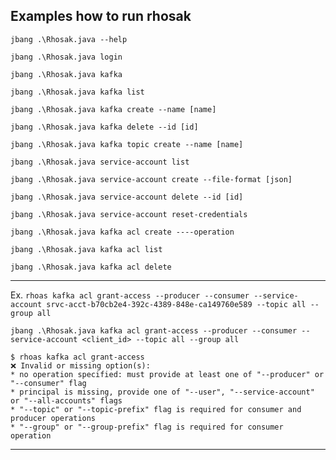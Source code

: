 ## Examples how to run rhosak

```shell script
jbang .\Rhosak.java --help
```
```shell script
jbang .\Rhosak.java login
```
```shell script
jbang .\Rhosak.java kafka
```
```shell script
jbang .\Rhosak.java kafka list
```
```shell script
jbang .\Rhosak.java kafka create --name [name]
```
```shell script
jbang .\Rhosak.java kafka delete --id [id]
```
```shell script
jbang .\Rhosak.java kafka topic create --name [name]
```
```shell script
jbang .\Rhosak.java service-account list
```
```shell script
jbang .\Rhosak.java service-account create --file-format [json]
```
```shell script
jbang .\Rhosak.java service-account delete --id [id]
```
```shell script
jbang .\Rhosak.java service-account reset-credentials
```
```shell script
jbang .\Rhosak.java kafka acl create ----operation
```
```shell script
jbang .\Rhosak.java kafka acl list
```
```shell script
jbang .\Rhosak.java kafka acl delete
```
---
Ex. `rhoas kafka acl grant-access --producer --consumer --service-account srvc-acct-b70cb2e4-392c-4389-848e-ca149760e589 --topic all --group all`

```shell script
jbang .\Rhosak.java kafka acl grant-access --producer --consumer --service-account <client_id> --topic all --group all
```
```
$ rhoas kafka acl grant-access
❌ Invalid or missing option(s):
* no operation specified: must provide at least one of "--producer" or "--consumer" flag
* principal is missing, provide one of "--user", "--service-account" or "--all-accounts" flags
* "--topic" or "--topic-prefix" flag is required for consumer and producer operations
* "--group" or "--group-prefix" flag is required for consumer operation
```
---
